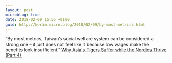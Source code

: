 ```yaml
---
layout: post
microblog: true
date: 2018-02-09 15:56 +0100
guid: http://kerim.micro.blog/2018/02/09/by-most-metrics.html
---
```

“By most metrics, Taiwan’s social welfare system can be considered a strong one – it just does not feel like it because low wages make the benefits look insufficient.” [Why Asia's Tigers Suffer while the Nordics Thrive (Part 4)](https://international.thenewslens.com/article/89138)

